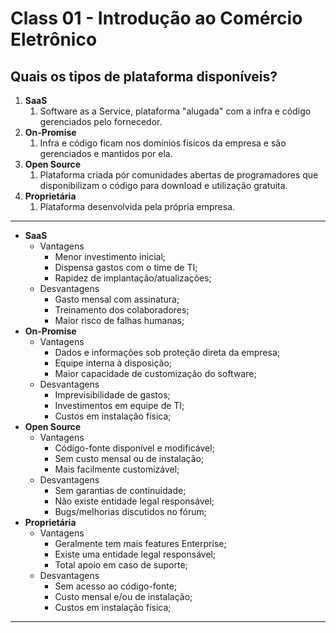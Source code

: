 # Class 01 - Introdução ao Comércio Eletrônico
## Quais os tipos de plataforma disponíveis?

1. **SaaS**
   1. Software as a Service, plataforma "alugada" com a infra e código gerenciados pelo fornecedor.
2. **On-Promise**
   1. Infra e código ficam nos domínios físicos da empresa e são gerenciados e mantidos por ela.
3. **Open Source**
   1. Plataforma criada pór comunidades abertas de programadores que disponibilizam o código para download e utilização gratuita.
4. **Proprietária**
   1. Plataforma desenvolvida pela própria empresa.
---

- **SaaS**
  - Vantagens
    - Menor investimento inicial;
    - Dispensa gastos com o time de TI;
    - Rapidez de implantação/atualizações;
  - Desvantagens
    - Gasto mensal com assinatura;
    - Treinamento dos colaboradores;
    - Maior risco de falhas humanas;
- **On-Promise**
  - Vantagens
    - Dados e informações sob proteção direta da empresa;
    - Equipe interna à disposição;
    - Maior capacidade de customização do software;
  - Desvantagens
    - Imprevisibilidade de gastos;
    - Investimentos em equipe de TI;
    - Custos em instalação física;
- **Open Source**
  - Vantagens
    - Código-fonte disponível e modificável;
    - Sem custo mensal ou de instalação;
    - Mais facilmente customizável;
  - Desvantagens
    - Sem garantias de continuidade;
    - Não existe entidade legal responsável;
    - Bugs/melhorias discutidos no fórum;
- **Proprietária**
  - Vantagens
    - Geralmente tem mais features Enterprise;
    - Existe uma entidade legal responsável;
    - Total apoio em caso de suporte;
  - Desvantagens
    - Sem acesso ao código-fonte;
    - Custo mensal e/ou de instalação;
    - Custos em instalação física;
---
